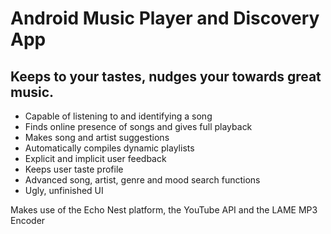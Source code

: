 # Android Music Player and Discovery App #
## Keeps to your tastes, nudges your towards great music. ##

  * Capable of listening to and identifying a song
  * Finds online presence of songs and gives full playback
  * Makes song and artist suggestions
  * Automatically compiles dynamic playlists
  * Explicit and implicit user feedback
  * Keeps user taste profile
  * Advanced song, artist, genre and mood search functions
  * Ugly, unfinished UI

Makes use of the Echo Nest platform, the YouTube API and the LAME MP3 Encoder
